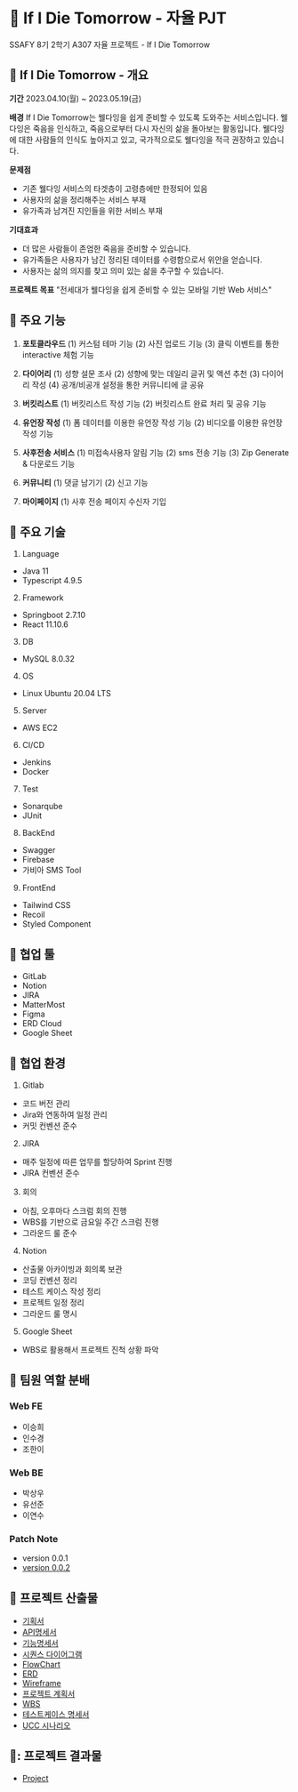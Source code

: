 #  🌙 If I Die Tomorrow - 자율 PJT
SSAFY 8기 2학기 A307 자율 프로젝트 - If I Die Tomorrow

## 🚩 If I Die Tomorrow - 개요
**기간**
2023.04.10(월) ~ 2023.05.19(금) 

**배경**
If I Die Tomorrow는 웰다잉을 쉽게 준비할 수 있도록 도와주는 서비스입니다.
웰다잉은 죽음을 인식하고, 죽음으로부터 다시 자신의 삶을 돌아보는 활동입니다.
웰다잉에 대한 사람들의 인식도 높아지고 있고, 국가적으로도 웰다잉을 적극 권장하고 있습니다.

**문제점**
- 기존 웰다잉 서비스의 타겟층이 고령층에만 한정되어 있음
- 사용자의 삶을 정리해주는 서비스 부재
- 유가족과 남겨진 지인들을 위한 서비스 부재

**기대효과**

- 더 많은 사람들이 존엄한 죽음을 준비할 수 있습니다.
- 유가족들은 사용자가 남긴 정리된 데이터를 수령함으로서 위안을 얻습니다.
- 사용자는 삶의 의지를 찾고 의미 있는 삶을 추구할 수 있습니다.

**프로젝트 목표**
"전세대가 웰다잉을 쉽게 준비할 수 있는 모바일 기반 Web 서비스"

## 🚩 주요 기능
1. **포토클라우드** 
	(1) 커스텀 테마 기능 
	(2) 사진 업로드 기능 
	(3) 클릭 이벤트를 통한 interactive 체험 기능
	
2. **다이어리** 
	(1) 성향 설문 조사 
	(2) 성향에 맞는 데일리 글귀 및 액션 추천 
	(3) 다이어리 작성 
	(4) 공개/비공개 설정을 통한 커뮤니티에 글 공유 
	
3. **버킷리스트** 
	(1) 버킷리스트 작성 기능 
	(2) 버킷리스트 완료 처리 및 공유 기능 
	
4. **유언장 작성** 
	(1) 폼 데이터를 이용한 유언장 작성 기능 
	(2) 비디오를 이용한 유언장 작성 기능 
	
5. **사후전송 서비스** 
	(1) 미접속사용자 알림 기능 
	(2) sms 전송 기능 
	(3) Zip Generate & 다운로드 기능 

6. **커뮤니티**
	(1) 댓글 남기기
	(2) 신고 기능

7. **마이페이지**
	(1) 사후 전송 페이지 수신자 기입
 
## 🚩 주요 기술
1. Language
 - Java 11
 - Typescript 4.9.5

2. Framework
 - Springboot 2.7.10
 - React 11.10.6
 
3. DB
 - MySQL 8.0.32
 
4. OS
 - Linux Ubuntu 20.04 LTS
 
5. Server
 - AWS EC2

6. CI/CD
 - Jenkins
 - Docker
  
7. Test
 - Sonarqube
 - JUnit
 
8. BackEnd
 - Swagger
 - Firebase
 - 가비아 SMS Tool
 
9. FrontEnd
 - Tailwind CSS
 - Recoil
 - Styled Component

## 🙆 협업 툴
- GitLab
- Notion
- JIRA
- MatterMost
- Figma
- ERD Cloud
- Google Sheet
## 🙆 협업 환경

1. Gitlab
 - 코드 버전 관리
 - Jira와 연동하여 일정 관리
 - 커밋 컨벤션 준수
2. JIRA
 - 매주 일정에 따른 업무를 할당하여 Sprint 진행
 - JIRA 컨벤션 준수
3. 회의
 - 아침, 오후마다 스크럼 회의 진행
 - WBS를 기반으로 금요일 주간 스크럼 진행
 - 그라운드 룰 준수
4. Notion
 - 산출물 아카이빙과 회의록 보관
 - 코딩 컨벤션 정리
 - 테스트 케이스 작성 정리
 - 프로젝트 일정 정리
 - 그라운드 룰 명시
5. Google Sheet
 - WBS로 활용해서 프로젝트 진척 상황 파악

## 🙆  팀원 역할 분배

### Web FE
- 이승희 
- 인수경
- 조한이
### Web BE
- 박상우
- 유선준
- 이연수

### Patch Note
- version 0.0.1
- [version 0.0.2](https://branch-basil-4c1.notion.site/6-16-a77c4565440b4f579dc0d977fc58e73a?pvs=4)

## 🚩 프로젝트 산출물

- [기획서](https://file.notion.so/f/s/20db0581-833a-4af6-9030-f49d72ec7132/%EA%B8%B0%ED%9A%8D%EC%84%9C.pdf?id=03d9b3b1-37c6-476b-9ced-655567680259&table=block&spaceId=74f151e6-2b8b-4e55-97d2-590bdc3e2879&expirationTimestamp=1684518551235&signature=-PpkCS2MIs7aIR9K8MBMlAgg6n7PleiWAPFbzLFsLfo&downloadName=%EA%B8%B0%ED%9A%8D%EC%84%9C.pdf)
- [API명세서](https://www.notion.so/API-750c382fb1b74deebf3de3126ec73497?pvs=4)
- [기능명세서](https://www.notion.so/49d87a26b7214b63be03f8cd94893c92?pvs=4)
- [시퀀스 다이어그램](https://www.notion.so/Seq-Diagram-3e24564fd6ce41ddb84a5f37b8afd102?pvs=4)
- [FlowChart](https://www.notion.so/FlowChart-4ba9be98471d484ca3115cb9c007228e?pvs=4)
- [ERD](![image.png](./image.png))
-  [Wireframe](https://www.figma.com/file/JCDTOkawZDL0aX4zSZTdkz/If-I-die-tomorrow?type=design&node-id=0-1&t=l29ZdD9epfPVWmZW-0)
- [프로젝트 계획서](https://1drv.ms/w/s!Aqlz52-V1twFiFkMZyNjL1Ypqbbt)
- [WBS](https://docs.google.com/spreadsheets/d/1NmfFj1mTvLbKT0Tv-GrNg6d2mgDrJPH8/edit?usp=sharing&ouid=114706080296583515621&rtpof=true&sd=true)
- [테스트케이스 명세서](https://www.notion.so/5e046ab7d13c434cb24444416f04bdd3?pvs=4)
- [UCC 시나리오](https://www.notion.so/UCC-ab0d33868af7498095f6b9722502b5ce?pvs=4)

## 🚩: 프로젝트 결과물

-  [Project](https://ifidietomorrow.co.kr)
